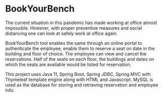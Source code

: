 # BookYourBench

The current situation in this pandemic has made working at office almost impossible. However, with proper preventive measures and social distancing one can look at safely work at office again.

BookYourBench tool enables the same through an online portal to authenticate the employee, enable them to reserve a seat on date in the building and floor of choice. The employee can view and cancel the reservations. Half of the seats on each floor, the buildings and dates on which the seats are available would be listed for reservation.

This project uses Java 11, Spring Boot, Spring JDBC, Spring MVC with Thymeleaf template engine along with HTML and Javascript. MySQL is used as the database for storing and retrieving reservation and employee info.

